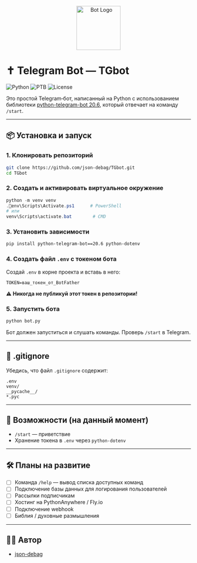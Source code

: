 
<p align="center">
  <img src="https://upload.wikimedia.org/wikipedia/commons/thumb/2/20/Latin_cross.svg/120px-Latin_cross.svg.png" alt="Bot Logo" height="120" />
</p>

# ✝️ Telegram Bot — TGbot

![Python](https://img.shields.io/badge/python-3.9+-blue?logo=python)
![PTB](https://img.shields.io/badge/telegram--bot-20.6-blue?logo=telegram)
![License](https://img.shields.io/github/license/json-debag/TGbot)

Это простой Telegram‑бот, написанный на Python с использованием библиотеки [python-telegram-bot 20.6](https://docs.python-telegram-bot.org/), который отвечает на команду `/start`.

---

## 📦 Установка и запуск

### 1. Клонировать репозиторий

```bash
git clone https://github.com/json-debag/TGbot.git
cd TGbot
```

### 2. Создать и активировать виртуальное окружение

```powershell
python -m venv venv
.env\Scripts\Activate.ps1      # PowerShell
# или
venv\Scripts\activate.bat        # CMD
```

### 3. Установить зависимости

```bash
pip install python-telegram-bot==20.6 python-dotenv
```

### 4. Создать файл `.env` с токеном бота

Создай `.env` в корне проекта и вставь в него:

```
TOKEN=ваш_токен_от_BotFather
```

⚠️ **Никогда не публикуй этот токен в репозитории!**

### 5. Запустить бота

```bash
python bot.py
```

Бот должен запуститься и слушать команды. Проверь `/start` в Telegram.

---

## 🔐 .gitignore

Убедись, что файл `.gitignore` содержит:

```
.env
venv/
__pycache__/
*.pyc
```

---

## 📌 Возможности (на данный момент)

- `/start` — приветствие
- Хранение токена в `.env` через `python-dotenv`

---

## 🛠️ Планы на развитие

- [ ] Команда `/help` — вывод списка доступных команд
- [ ] Подключение базы данных для логирования пользователей
- [ ] Рассылки подписчикам
- [ ] Хостинг на PythonAnywhere / Fly.io
- [ ] Подключение webhook
- [ ] Библия / духовные размышления

---

## 👨‍💻 Автор

- [json-debag](https://github.com/json-debag)
